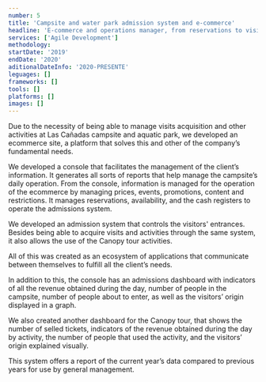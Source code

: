 ```yaml
---
number: 5
title: 'Campsite and water park admission system and e-commerce'
headline: 'E-commerce and operations manager, from reservations to visitor activity control.'
services: ['Agile Development']
methodology: 
startDate: '2019'
endDate: '2020'
aditionalDateInfo: '2020-PRESENTE'
leguages: []
frameworks: []
tools: []
platforms: []
images: []
---
```


Due to the necessity of being able to manage visits acquisition and other activities at Las Cañadas campsite and aquatic park, we developed an ecommerce site, a platform that solves this and other of the company’s fundamental needs.

We developed a console that facilitates the management of the client’s information. It generates all sorts of reports that help manage the campsite’s daily operation. From the console, information is managed  for the operation of the ecommerce by managing prices, events, promotions, content and restrictions. It manages reservations, availability, and the cash registers to operate the admissions system.

We developed an admission system that controls the visitors' entrances. Besides being able to acquire visits and activities through the same system, it also allows the use of the Canopy tour activities.

All of this was created as an ecosystem of applications that communicate between themselves to fulfill all the client’s needs.

In addition to this, the console has an admissions dashboard with indicators of all the revenue obtained during the day, number of people in the campsite, number of people about to enter, as well as the visitors’ origin displayed in a graph.

We also created another dashboard for the Canopy tour, that shows the number of selled tickets, indicators of the revenue obtained during the day by activity, the number of people that used the activity, and the visitors’ origin explained visually.

This system offers a report of the current year’s data compared to previous years for use by general management.